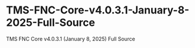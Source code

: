 # TMS-FNC-Core-v4.0.3.1-January-8-2025-Full-Source
TMS FNC Core v4.0.3.1 (January 8, 2025) Full Source
